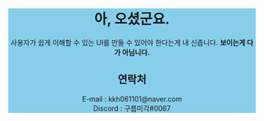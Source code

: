 <div align=center style ="background-color:skyblue">
<h1>아, 오셨군요.</h1>
<span>사용자가 쉽게 이해할 수 있는 UI를 만들 수 있어야 한다는게 내 신좁니다.</span>
<b>보이는게 다가 아님니다.</b>
<h2>
연락처
</h2>
E-mail : kkh061101@naver.com<br>
Discord : 구름미각#0067<br>
</div>
